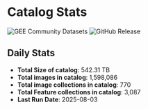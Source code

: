 # Catalog Stats

![GEE Community Datasets](https://img.shields.io/endpoint?url=https://gist.githubusercontent.com/samapriya/34bc0c1280d475d3a69e3b60a706226e/raw/community.json)
![GitHub Release](https://img.shields.io/github/v/release/samapriya/awesome-gee-community-datasets)

## Daily Stats

<!-- START_MARKER -->
* **Total Size of catalog**: 542.31 TB
* **Total images in catalog**: 1,598,086
* **Total image collections in catalog**: 770
* **Total Feature collections in catalog**: 3,087
* **Last Run Date**: 2025-08-03
<!-- END_MARKER -->
